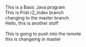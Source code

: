 This is a Basic Java program
<br>
This is Frist r2_index branch
<br>
changing to the master branch
<br>
Hello, this is another stuff
<br>
<br>
This is going to push into the remote
<br>
this is changeing in master